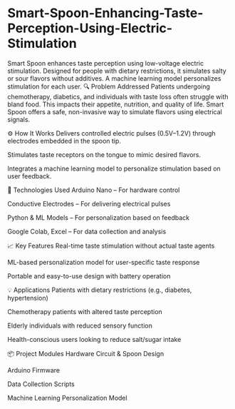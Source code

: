 # Smart-Spoon-Enhancing-Taste-Perception-Using-Electric-Stimulation
Smart Spoon enhances taste perception using low-voltage electric stimulation. Designed for people with dietary restrictions, it simulates salty or sour flavors without additives. A machine learning model personalizes stimulation for each user.
🔍 Problem Addressed
Patients undergoing chemotherapy, diabetics, and individuals with taste loss often struggle with bland food. This impacts their appetite, nutrition, and quality of life. Smart Spoon offers a safe, non-invasive way to simulate flavors using electrical signals.

⚙️ How It Works
Delivers controlled electric pulses (0.5V–1.2V) through electrodes embedded in the spoon tip.

Stimulates taste receptors on the tongue to mimic desired flavors.

Integrates a machine learning model to personalize stimulation based on user feedback.

🧠 Technologies Used
Arduino Nano – For hardware control

Conductive Electrodes – For delivering electrical pulses

Python & ML Models – For personalization based on feedback

Google Colab, Excel – For data collection and analysis

📈 Key Features
Real-time taste stimulation without actual taste agents

ML-based personalization model for user-specific taste response

Portable and easy-to-use design with battery operation

💡 Applications
Patients with dietary restrictions (e.g., diabetes, hypertension)

Chemotherapy patients with altered taste perception

Elderly individuals with reduced sensory function

Health-conscious users looking to reduce salt/sugar intake

📦 Project Modules
Hardware Circuit & Spoon Design

Arduino Firmware

Data Collection Scripts

Machine Learning Personalization Model
